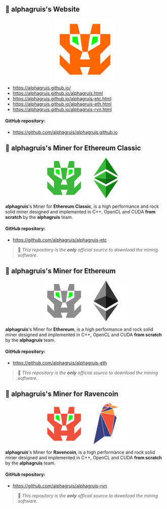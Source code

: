 ## :small_orange_diamond: alphagruis's Website

<p align="center">
  <img width="192" height="192" src="images/alphagruis.svg">
</p>

- https://alphagruis.github.io/
- https://alphagruis.github.io/alphagruis.html
- https://alphagruis.github.io/alphagruis-etc.html
- https://alphagruis.github.io/alphagruis-eth.html
- https://alphagruis.github.io/alphagruis-rvn.html

#### GitHub repository:
- https://github.com/alphagruis/alphagruis.github.io

## :small_orange_diamond: alphagruis's Miner for Ethereum Classic

<p align="center">
  <img width="128" height="128" src="images/alphagruis-etc.svg">
  <img width="128" height="128" src="images/alphagruis-etc-logo.svg">
</p>

**alphagruis**'s Miner for **Ethereum Classic**, is a high performance and rock solid miner designed and implemented in C++, OpenCL and CUDA **from scratch** by the **alphagruis** team.

#### GitHub repository:
- https://github.com/alphagruis/alphagruis-etc
> :small_red_triangle: *This repository is the **only** official source to download the mining software.*

## :small_orange_diamond: alphagruis's Miner for Ethereum

<p align="center">
  <img width="128" height="128" src="images/alphagruis-eth.svg">
  <img width="128" height="128" src="images/alphagruis-eth-logo.svg">
</p>

**alphagruis**'s Miner for **Ethereum**, is a high performance and rock solid miner designed and implemented in C++, OpenCL and CUDA **from scratch** by the **alphagruis** team.

#### GitHub repository:
- https://github.com/alphagruis/alphagruis-eth
> :small_red_triangle: *This repository is the **only** official source to download the mining software.*

## :small_orange_diamond: alphagruis's Miner for Ravencoin

<p align="center">
  <img width="128" height="128" src="images/alphagruis-rvn.svg">
  <img width="128" height="128" src="images/alphagruis-rvn-logo.svg">
</p>

**alphagruis**'s Miner for **Ravencoin**, is a high performance and rock solid miner designed and implemented in C++, OpenCL and CUDA **from scratch** by the **alphagruis** team.

#### GitHub repository:
- https://github.com/alphagruis/alphagruis-rvn
> :small_red_triangle: *This repository is the **only** official source to download the mining software.*
